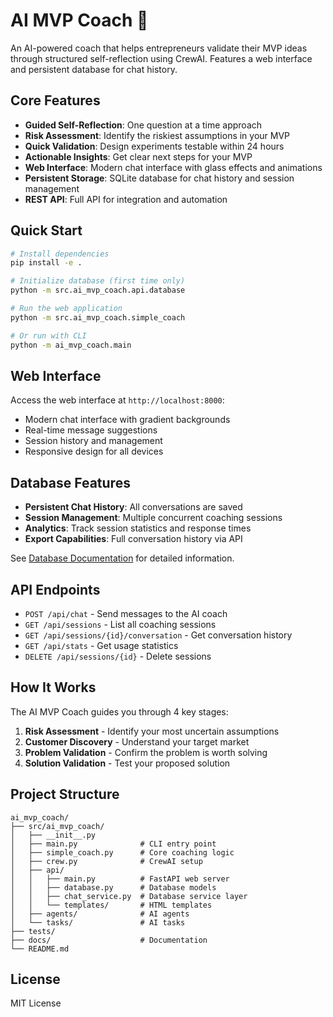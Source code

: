 # AI MVP Coach 🎯

An AI-powered coach that helps entrepreneurs validate their MVP ideas through structured self-reflection using CrewAI. Features a web interface and persistent database for chat history.

## Core Features

- **Guided Self-Reflection**: One question at a time approach
- **Risk Assessment**: Identify the riskiest assumptions in your MVP
- **Quick Validation**: Design experiments testable within 24 hours
- **Actionable Insights**: Get clear next steps for your MVP
- **Web Interface**: Modern chat interface with glass effects and animations
- **Persistent Storage**: SQLite database for chat history and session management
- **REST API**: Full API for integration and automation

## Quick Start

```bash
# Install dependencies
pip install -e .

# Initialize database (first time only)
python -m src.ai_mvp_coach.api.database

# Run the web application
python -m src.ai_mvp_coach.simple_coach

# Or run with CLI
python -m ai_mvp_coach.main
```

## Web Interface

Access the web interface at `http://localhost:8000`:
- Modern chat interface with gradient backgrounds
- Real-time message suggestions
- Session history and management
- Responsive design for all devices

## Database Features

- **Persistent Chat History**: All conversations are saved
- **Session Management**: Multiple concurrent coaching sessions
- **Analytics**: Track session statistics and response times
- **Export Capabilities**: Full conversation history via API

See [Database Documentation](../docs/DATABASE_IMPLEMENTATION.md) for detailed information.

## API Endpoints

- `POST /api/chat` - Send messages to the AI coach
- `GET /api/sessions` - List all coaching sessions
- `GET /api/sessions/{id}/conversation` - Get conversation history
- `GET /api/stats` - Get usage statistics
- `DELETE /api/sessions/{id}` - Delete sessions

## How It Works

The AI MVP Coach guides you through 4 key stages:

1. **Risk Assessment** - Identify your most uncertain assumptions
2. **Customer Discovery** - Understand your target market
3. **Problem Validation** - Confirm the problem is worth solving
4. **Solution Validation** - Test your proposed solution

## Project Structure

```
ai_mvp_coach/
├── src/ai_mvp_coach/
│   ├── __init__.py
│   ├── main.py              # CLI entry point
│   ├── simple_coach.py      # Core coaching logic
│   ├── crew.py              # CrewAI setup
│   ├── api/
│   │   ├── main.py          # FastAPI web server
│   │   ├── database.py      # Database models
│   │   ├── chat_service.py  # Database service layer
│   │   └── templates/       # HTML templates
│   ├── agents/              # AI agents
│   └── tasks/               # AI tasks
├── tests/
├── docs/                    # Documentation
└── README.md
```

## License

MIT License
